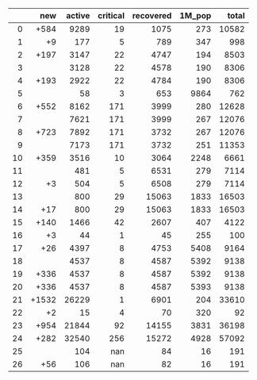 |    |   new |   active |   critical |   recovered |   1M_pop |   total |
|---:|------:|---------:|-----------:|------------:|---------:|--------:|
|  0 |  +584 |     9289 |         19 |        1075 |      273 |   10582 |
|  1 |    +9 |      177 |          5 |         789 |      347 |     998 |
|  2 |  +197 |     3147 |         22 |        4747 |      194 |    8503 |
|  3 |       |     3128 |         22 |        4578 |      190 |    8306 |
|  4 |  +193 |     2922 |         22 |        4784 |      190 |    8306 |
|  5 |       |       58 |          3 |         653 |     9864 |     762 |
|  6 |  +552 |     8162 |        171 |        3999 |      280 |   12628 |
|  7 |       |     7621 |        171 |        3999 |      267 |   12076 |
|  8 |  +723 |     7892 |        171 |        3732 |      267 |   12076 |
|  9 |       |     7173 |        171 |        3732 |      251 |   11353 |
| 10 |  +359 |     3516 |         10 |        3064 |     2248 |    6661 |
| 11 |       |      481 |          5 |        6531 |      279 |    7114 |
| 12 |    +3 |      504 |          5 |        6508 |      279 |    7114 |
| 13 |       |      800 |         29 |       15063 |     1833 |   16503 |
| 14 |   +17 |      800 |         29 |       15063 |     1833 |   16503 |
| 15 |  +140 |     1466 |         42 |        2607 |      407 |    4122 |
| 16 |    +3 |       44 |          1 |          45 |      255 |     100 |
| 17 |   +26 |     4397 |          8 |        4753 |     5408 |    9164 |
| 18 |       |     4537 |          8 |        4587 |     5392 |    9138 |
| 19 |  +336 |     4537 |          8 |        4587 |     5392 |    9138 |
| 20 |  +336 |     4537 |          8 |        4587 |     5393 |    9138 |
| 21 | +1532 |    26229 |          1 |        6901 |      204 |   33610 |
| 22 |    +2 |       15 |          4 |          70 |      320 |      92 |
| 23 |  +954 |    21844 |         92 |       14155 |     3831 |   36198 |
| 24 |  +282 |    32540 |        256 |       15272 |     4928 |   57092 |
| 25 |       |      104 |        nan |          84 |       16 |     191 |
| 26 |   +56 |      106 |        nan |          82 |       16 |     191 |